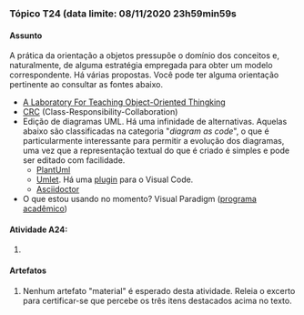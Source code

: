 ### Tópico T24 (data limite: **08/11/2020 23h59min59s**

#### Assunto

A prática da orientação a objetos pressupõe o domínio dos conceitos e, naturalmente,
de alguma estratégia empregada para obter um modelo correspondente. Há várias propostas. Você 
pode ter alguma orientação pertinente ao consultar as fontes abaixo. 
- [A Laboratory For Teaching Object-Oriented Thingking](http://c2.com/doc/oopsla89/paper.html)
- [CRC](https://en.wikipedia.org/wiki/Class-responsibility-collaboration_card) (Class-Responsibility-Collaboration)
- Edição de diagramas UML. Há uma infinidade de alternativas. Aquelas abaixo são classificadas na categoria
"_diagram as code_", o que é particularmente interessante para permitir a evolução dos diagramas, uma vez que a 
representação textual do que é criado é simples e pode ser editado com facilidade. 
  - [PlantUml](https://plantuml.com/class-diagram)
  - [Umlet](https://www.umlet.com/). Há uma [plugin](https://marketplace.visualstudio.com/items?itemName=TheUMLetTeam.umlet) para o Visual Code.
  - [Asciidoctor](https://asciidoctor.org/docs/asciidoctor-diagram/)
- O que estou usando no momento? 
Visual Paradigm ([programa acadêmico](https://online.visual-paradigm.com/diagrams/partner/academic/))



#### Atividade A24:

1. 

#### Artefatos

1. Nenhum artefato "material" é esperado desta atividade. Releia o excerto
para certificar-se que percebe os três itens destacados acima no texto. 
